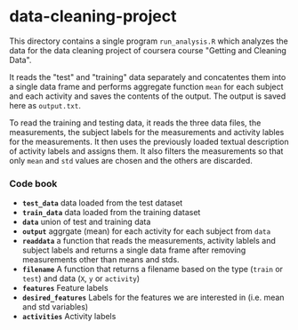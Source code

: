 # data-cleaning-project

This directory contains a single program `run_analysis.R` which analyzes the data for the data cleaning project of coursera course "Getting and Cleaning Data".

It reads the "test" and "training" data separately and concatentes them into a single data frame and performs aggregate function `mean` for each subject and each activity and saves the contents of the output. The output is saved here as `output.txt`.

To read the training and testing data, it reads the three data files, the measurements, the subject labels for the measurements and activity lables for the measurements. It then uses the previously loaded textual description of activity labels and assigns them. It also filters the measurements so that only `mean` and `std` values are chosen and the others are discarded.

### Code book

* **`test_data`** data loaded from the test dataset
* **`train_data`** data loaded from the training dataset
* **`data`** union of test and training data
* **`output`** aggrgate (mean) for each activity for each subject from `data`
* **`readdata`** a function that reads the measurements, activity lablels and subject labels and returns a single data frame after removing measurements other than means and stds.
* **`filename`** A function that returns a filename based on the type (`train` or `test`) and data (`X`, `y` or `activity`)
* **`features`** Feature labels
* **`desired_features`** Labels for the features we are interested in (i.e. mean and std variables)
* **`activities`** Activity labels



